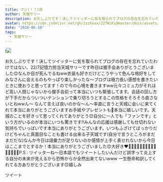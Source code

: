 ```yaml
---
title: マジ(！？)目
author: 天城サリー
description: お久しぶりです！決してツイッターに気を取られてブログの存在を忘れていたわけではない、22/7記憶力担当天城サリーです昨日は握手会ありがとうございました😊なんか目が死んでるねww衣装も好きだけどこうやって色...
avatar: https://cdn.jsdelivr.net/gh/zzzhxxx/227WiKi@master/docs/assets/photo/avatar/sally.jpg
date: "2018-06-10"
tags:
  - 天城サリー
---
```


!![](https://cdn.jsdelivr.net/gh/zzzhxxx/227WiKi-image@master/blog-image/sally-2018-06-10_1.jpg)


お久しぶりです！決してツイッターに気を取られてブログの存在を忘れていたわけではない、22/7記憶力担当天城サリーです昨日は握手会ありがとうございました😊なんか目が死んでるねww衣装も好きだけどこうやって色んな格好をしてみなさんに会えるのもやっぱり楽しかったな〜ブログは極力長い感想を書きたいときに使おうと思ってます！ので今の心境を書きますww元々コミュ力がそれほど高い人間じゃないから握手会前って本当にいつも緊張してます。会話の回し方が下手だからついついテンションで乗り切ろうとするこの性格をそろそろ直さないとねwwん〜 なんて言えば良いのかな〜ん〜率直に言うと天城に会いに来てくれて本当にありがとうございますお手紙やプレゼントも🎁本当に嬉しいです。天城のことを好きって思ってくれてありがとう😊自分に一人でも「ファンです」という方がいるのが本当にいつも驚きです‼️みんなの応援は感謝しても仕切れない気持ちでいっぱいです本当にありがとうございます。いつもふざけてばっかりだけどちゃんと真面目なことも書ける出来る子天城です(自分で言うところがまだまだだな)なんか今日は語彙力が足りないのか感情が上手く表せれないから今日はここまでとするか！本当にありがとうございました😊大好き❤🥚🔪🥚🥚🥚🥚🥚🥚🥚🥚🥚🥚🥚🥚🥚P.S : ツイッターね〜日本語でもツイートしたいんだけど誤字って炎上する自分の未来が見えるから恐怖からか全然出来てないwww 一生懸命和訳してくれてる方ありがとうございます😊嬉しみ 


ツイート



